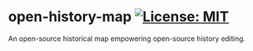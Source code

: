 # open-history-map [![License: MIT](https://img.shields.io/badge/License-MIT-yellow.svg)](https://opensource.org/licenses/MIT)
An open-source historical map empowering open-source history editing.
